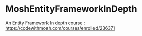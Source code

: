# MoshEntityFrameworkInDepth
An Entity Framework In depth course : https://codewithmosh.com/courses/enrolled/236371
